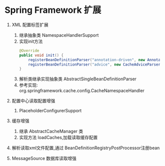 # Spring Framework 扩展
1. XML 配置标签扩展
    1. 继承抽象类 NamespaceHandlerSupport
    2. 实现init方法
        ```java
        @Override
        public void init() {
            registerBeanDefinitionParser("annotation-driven", new AnnotationDrivenCacheBeanDefinitionParser());
            registerBeanDefinitionParser("advice", new CacheAdviceParser());
        }
        ```
    3. 解析类继承实现抽象类 AbstractSingleBeanDefinitionParser
    4. 参考实现: org.springframework.cache.config.CacheNamespaceHandler

2. 配置中心读取配置增强
    1. PlaceholderConfigurerSupport
   
3. 缓存增强
    1. 继承 AbstractCacheManager 类
    2. 实现方法 loadCaches,加载读取缓存配置
   
4. 解析读取xml文件配置,通过 BeanDefinitionRegistryPostProcessor注册bean

5. MessageSource 数据库读取增强


